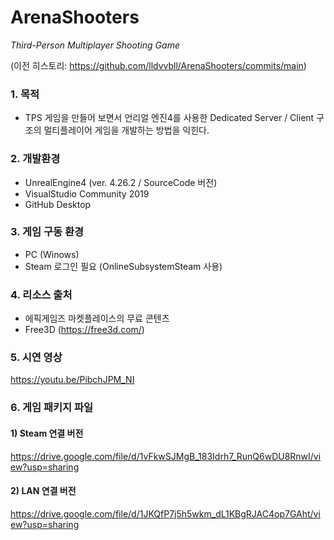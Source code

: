 # ArenaShooters

*Third-Person Multiplayer Shooting Game*

(이전 히스토리: https://github.com/lldvvbll/ArenaShooters/commits/main)

### 1. 목적
* TPS 게임을 만들어 보면서 언리얼 엔진4를 사용한 Dedicated Server / Client 구조의 멀티플레이어 게임을 개발하는 방법을 익힌다.

### 2. 개발환경
* UnrealEngine4 (ver. 4.26.2 / SourceCode 버전)
* VisualStudio Community 2019
* GitHub Desktop

### 3. 게임 구동 환경
* PC (Winows)
* Steam 로그인 필요 (OnlineSubsystemSteam 사용)

### 4. 리소스 출처
* 에픽게임즈 마켓플레이스의 무료 콘텐츠
* Free3D (https://free3d.com/)

### 5. 시연 영상
https://youtu.be/PibchJPM_NI

### 6. 게임 패키지 파일
#### 1) Steam 연결 버전
https://drive.google.com/file/d/1vFkwSJMgB_183Idrh7_RunQ6wDU8RnwI/view?usp=sharing
#### 2) LAN 연결 버전
https://drive.google.com/file/d/1JKQfP7j5h5wkm_dL1KBgRJAC4op7GAht/view?usp=sharing
